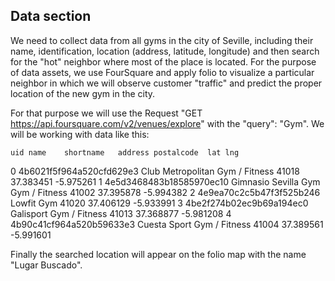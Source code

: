 ## Data section
We need to collect data from all gyms in the city of Seville, including their name, identification, location (address, latitude, longitude) and then search for the "hot" neighbor where most of the place is located. For the purpose of data assets, we use FourSquare and apply folio to visualize a particular neighbor in which we will observe customer "traffic" and predict the proper location of the new gym in the city.

For that purpose we will use the Request "GET https://api.foursquare.com/v2/venues/explore" with the "query": "Gym".
We will be working with data like this:

	uid	name	shortname	address	postalcode	lat	lng
0	4b6021f5f964a520cfd629e3	Club Metropolitan	Gym / Fitness		41018	37.383451	-5.975261
1	4e5d3468483b18585970ec10	Gimnasio Sevilla Gym	Gym / Fitness		41002	37.395878	-5.994382
2	4e9ea70c2c5b47f3f525b246	Lowfit	Gym		41020	37.406129	-5.933991
3	4be2f274b02ec9b69a194ec0	Galisport	Gym / Fitness		41013	37.368877	-5.981208
4	4b90c41cf964a520b59633e3	Cuesta Sport	Gym / Fitness		41004	37.389561	-5.991601


Finally the searched location will appear on the folio map with the name "Lugar Buscado".
